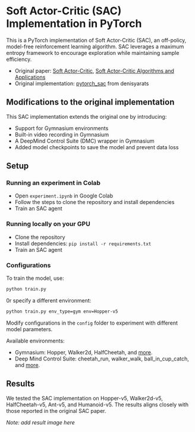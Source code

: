 # Soft Actor-Critic (SAC) Implementation in PyTorch

This is a PyTorch implementation of Soft Actor-Critic (SAC), an off-policy, model-free reinforcement learning algorithm. SAC leverages a maximum entropy framework to encourage exploration while maintaining sample efficiency.
- Original paper: [Soft Actor-Critic](https://arxiv.org/pdf/1801.01290), [Soft Actor-Critic Algorithms and Applications](https://arxiv.org/pdf/1812.05905)
- Original implementation: [pytorch_sac](https://github.com/denisyarats/pytorch_sac) from denisyarats

## Modifications to the original implementation
This SAC implementation extends the original one by introducing:
- Support for Gymnasium environments
- Built-in video recording in Gymnasium
- A DeepMind Control Suite (DMC) wrapper in Gymnasium
- Added model checkpoints to save the model and prevent data loss

## Setup
### Running an experiment in Colab
- Open `experiment.ipynb` in Google Colab
- Follow the steps to clone the repository and install dependencies
- Train an SAC agent

### Running locally on your GPU
- Clone the repository
- Install dependencies: `pip install -r requirements.txt`
- Train an SAC agent

### Configurations
To train the model, use:
```bash
python train.py
```

0r specify a different environment:

```bash
python train.py env_type=gym env=Hopper-v5
```
Modify configurations in the `config` folder to experiment with different model parameters. 

Available environments:
- Gymnasium: Hopper, Walker2d, HalfCheetah, and [more](https://gymnasium.farama.org/environments/mujoco/).
- Deep Mind Control Suite: cheetah_run, walker_walk, ball_in_cup_catch, and [more](https://github.com/google-deepmind/dm_control/tree/main/dm_control/suite).

## Results
We tested the SAC implementation on Hopper-v5, Walker2d-v5, HalfCheetah-v5, Ant-v5, and Humanoid-v5. The results aligns closely with those reported in the original SAC paper.

*Note: add result image here*
